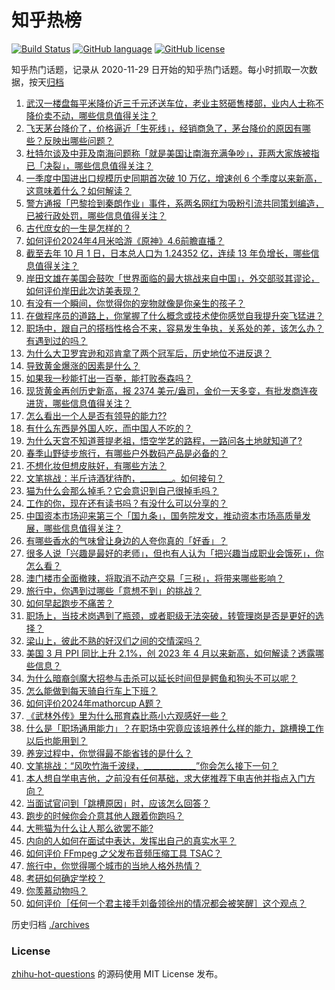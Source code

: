 # 知乎热榜
[![Build Status](https://github.com/ToWeLong/zhihu-hot-questions/workflows/CI/badge.svg)](https://github.com/ToWeLong/zhihu-hot-questions/actions)
[![GitHub language](https://img.shields.io/badge/language-golang-orange.svg)](https://golang.org/)
[![GitHub license](https://img.shields.io/github/license/ToWeLong/zhihu-hot-questions)](https://github.com/ToWeLong/zhihu-hot-questions/blob/main/LICENSE)

知乎热门话题，记录从 2020-11-29 日开始的知乎热门话题。每小时抓取一次数据，按天[归档](./archives)

<!-- BEGIN -->

1. [武汉一楼盘每平米降价近三千元还送车位，老业主怒砸售楼部，业内人士称不降价卖不动，哪些信息值得关注？](https://www.zhihu.com/question/652640131)
1. [飞天茅台降价了，价格逼近「生死线」，经销商急了，茅台降价的原因有哪些？反映出哪些问题？](https://www.zhihu.com/question/652712915)
1. [杜特尔谈及中菲及南海问题称「就是美国让南海充满争吵」，菲两大家族被指已「决裂」，哪些信息值得关注？](https://www.zhihu.com/question/652680126)
1. [一季度中国进出口规模历史同期首次破 10 万亿，增速创 6 个季度以来新高，这意味着什么？如何解读？](https://www.zhihu.com/question/652714755)
1. [警方通报「巴黎捡到秦朗作业」事件，系两名网红为吸粉引流共同策划编造，已被行政处罚，哪些信息值得关注？](https://www.zhihu.com/question/652732416)
1. [古代庶女的一生是怎样的？](https://www.zhihu.com/question/640869399)
1. [如何评价2024年4月米哈游《原神》4.6前瞻直播？](https://www.zhihu.com/question/652672388)
1. [截至去年 10 月 1 日，日本总人口为 1.24352 亿，连续 13 年负增长，哪些信息值得关注？](https://www.zhihu.com/question/652709940)
1. [岸田文雄在美国会鼓吹「世界面临的最大挑战来自中国」，外交部驳其谬论，如何评价岸田此次访美表现？](https://www.zhihu.com/question/652725071)
1. [有没有一个瞬间，你觉得你的宠物就像是你亲生的孩子？](https://www.zhihu.com/question/650234079)
1. [在做程序员的道路上，你掌握了什么概念或技术使你感觉自我提升突飞猛进？](https://www.zhihu.com/question/68611994)
1. [职场中，跟自己的搭档性格合不来，容易发生争执，关系处的差，该怎么办？有遇到过的吗？](https://www.zhihu.com/question/652640461)
1. [为什么大卫罗宾逊和邓肯拿了两个冠军后，历史地位不进反退？](https://www.zhihu.com/question/624977181)
1. [导致黄金爆涨的因素是什么？](https://www.zhihu.com/question/652316031)
1. [如果我一秒能打出一百拳，能打败泰森吗？](https://www.zhihu.com/question/590326585)
1. [现货黄金再创历史新高，报 2374 美元/盎司，金价一天多变，有批发商连夜进货，哪些信息值得关注？](https://www.zhihu.com/question/652676393)
1. [怎么看出一个人是否有领导的能力??](https://www.zhihu.com/question/651974982)
1. [有什么东西是外国人吃，而中国人不吃的？](https://www.zhihu.com/question/314472784)
1. [为什么天宫不知道菩提老祖，悟空学艺的路程，一路问各土地就知道了?](https://www.zhihu.com/question/548148905)
1. [春季山野徒步旅行，有哪些户外数码产品是必备的？](https://www.zhihu.com/question/650461484)
1. [不想化妆但想皮肤好，有哪些方法？](https://www.zhihu.com/question/650293526)
1. [文笔挑战：半斤诗酒犹待酌，________。如何接句？](https://www.zhihu.com/question/652647047)
1. [猫为什么会那么掉毛？它会意识到自己很掉毛吗？](https://www.zhihu.com/question/650460636)
1. [工作的你，现在还有读书吗？有没什么可以分享的？](https://www.zhihu.com/question/652721560)
1. [中国资本市场迎来第三个「国九条」，国务院发文，推动资本市场高质量发展，哪些信息值得关注？](https://www.zhihu.com/question/652715931)
1. [有哪些香水的气味曾让身边的人夸你真的「好香」？](https://www.zhihu.com/question/649377627)
1. [很多人说「兴趣是最好的老师」，但也有人认为「把兴趣当成职业会饿死」，你怎么看？](https://www.zhihu.com/question/651136978)
1. [澳门楼市全面撤辣，将取消不动产交易「三税」，将带来哪些影响？](https://www.zhihu.com/question/652721245)
1. [旅行中，你遇到过哪些「意想不到」的挑战？](https://www.zhihu.com/question/650379719)
1. [如何早起跑步不痛苦？](https://www.zhihu.com/question/650557763)
1. [职场上，当技术岗遇到了瓶颈，或者职级无法突破，转管理岗是否是更好的选择？](https://www.zhihu.com/question/652562238)
1. [梁山上，彼此不熟的好汉们之间的交情深吗？](https://www.zhihu.com/question/601468583)
1. [美国 3 月 PPI 同比上升 2.1%，创 2023 年 4 月以来新高，如何解读？透露哪些信息？](https://www.zhihu.com/question/652634368)
1. [为什么暗裔剑魔大招参与击杀可以延长时间但是鳄鱼和狗头不可以呢？](https://www.zhihu.com/question/533151923)
1. [怎么能做到每天骑自行车上下班？](https://www.zhihu.com/question/650414341)
1. [如何评价2024年mathorcup A题？](https://www.zhihu.com/question/652679506)
1. [《武林外传》里为什么邢育森比燕小六观感好一些？](https://www.zhihu.com/question/295532873)
1. [什么是「职场通用能力」？在职场中究竟应该培养什么样的能力，跳槽换工作以后也能用到？](https://www.zhihu.com/question/650684711)
1. [养宠过程中，你觉得最不能省钱的是什么？](https://www.zhihu.com/question/652392963)
1. [文笔挑战：“风吹竹海千波绿，_____________”你会怎么接下一句？](https://www.zhihu.com/question/652686972)
1. [本人想自学电吉他，之前没有任何基础，求大佬推荐下电吉他并指点入门方向？](https://www.zhihu.com/question/652710551)
1. [当面试官问到「跳槽原因」时，应该怎么回答？](https://www.zhihu.com/question/652074142)
1. [跑步的时候你会介意其他人跟着你跑吗？](https://www.zhihu.com/question/652235612)
1. [大熊猫为什么让人那么欲罢不能?](https://www.zhihu.com/question/652641420)
1. [内向的人如何在面试中表达，发挥出自己的真实水平？](https://www.zhihu.com/question/651409354)
1. [如何评价 FFmpeg 之父发布音频压缩工具 TSAC？](https://www.zhihu.com/question/652616403)
1. [旅行中，你觉得哪个城市的当地人格外热情？](https://www.zhihu.com/question/649041199)
1. [考研如何确定学校？](https://www.zhihu.com/question/265595875)
1. [你羡慕动物吗？](https://www.zhihu.com/question/652510399)
1. [如何评价［任何一个君主接手刘备领徐州的情况都会被笑醒］这个观点？](https://www.zhihu.com/question/652600987)

<!-- END -->

历史归档 [./archives](./archives)


### License
[zhihu-hot-questions](https://github.com/towelong/zhihu-hot-questions) 的源码使用 MIT License 发布。